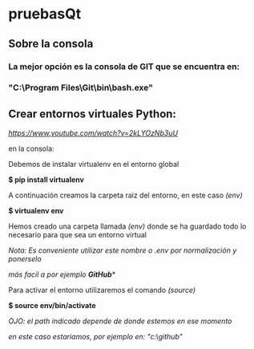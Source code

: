 # pruebasQt
## Sobre la consola
### La mejor opción es la consola de GIT que se encuentra en:
### "C:\Program Files\Git\bin\bash.exe"
## Crear entornos virtuales Python: 
*https://www.youtube.com/watch?v=2kLYOzNb3uU*

en la consola:

Debemos de instalar virtualenv en el entorno global

 **$ pip install virtualenv**

 A continuación creamos la carpeta raiz del entorno, en este caso *(env)*

**$ virtualenv env**

Hemos creado una carpeta llamada *(env)* donde se ha guardado todo lo necesario
para que sea un entorno virtual

*Nota: Es conveniente utilizar este nombre o *.env* por normalización y ponerselo*

*más facil a por ejemplo **GitHub****

Para activar el entorno utilizaremos el comando *(source)*

**$ source env/bin/activate**

*OJO: el path indicado depende de donde estemos en ese momento*

*en este caso estariamos, por ejemplo en: "c:\github\"*



